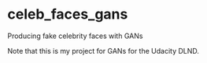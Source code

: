 # celeb_faces_gans
Producing fake celebrity faces with GANs

Note that this is my project for GANs for the Udacity DLND.
